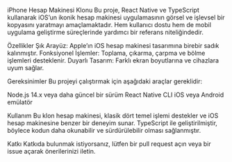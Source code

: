 iPhone Hesap Makinesi Klonu
Bu proje, React Native ve TypeScript kullanarak iOS’un ikonik hesap makinesi uygulamasının görsel ve işlevsel bir kopyasını yaratmayı amaçlamaktadır. Hem kullanıcı dostu hem de mobil uygulama geliştirme süreçlerinde yardımcı bir referans niteliğindedir.

Özellikler
Şık Arayüz: Apple’ın iOS hesap makinesi tasarımına birebir sadık kalınmıştır.
Fonksiyonel İşlemler: Toplama, çıkarma, çarpma ve bölme işlemleri desteklenir.
Duyarlı Tasarım: Farklı ekran boyutlarına ve cihazlara uyum sağlar.

Gereksinimler
Bu projeyi çalıştırmak için aşağıdaki araçlar gereklidir:

Node.js 14.x veya daha güncel bir sürüm
React Native CLI
iOS veya Android emülatör

Kullanım
Bu klon hesap makinesi, klasik dört temel işlemi destekler ve iOS hesap makinesine benzer bir deneyim sunar. TypeScript ile geliştirilmiştir, böylece kodun daha okunabilir ve sürdürülebilir olması sağlanmıştır.

Katkı
Katkıda bulunmak istiyorsanız, lütfen bir pull request açın veya bir issue açarak önerilerinizi iletin.
